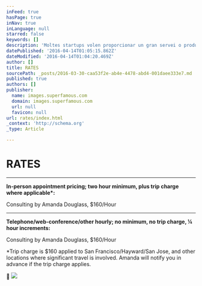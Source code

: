 ```yaml
---
inFeed: true
hasPage: true
inNav: true
inLanguage: null
starred: false
keywords: []
description: 'Moltes startups volen proporcionar un gran servei o producte que la gent compri i utilitzi. L’objectiu de moltes startups és: 1) demostrar que moltes persones B2C faran ús del que han construït i que trobaran el que han construït útil perquè ho recomanin a altres persones. 2) demostrar que els seus productes o serveis fan el que ells diuen que fan.'
datePublished: '2016-04-14T01:05:15.862Z'
dateModified: '2016-04-14T01:04:20.469Z'
author: []
title: RATES
sourcePath: _posts/2016-03-30-caa53f2e-ab4e-4478-abd4-001daee333e7.md
published: true
authors: []
publisher:
  name: images.superfamous.com
  domain: images.superfamous.com
  url: null
  favicon: null
url: rates/index.html
_context: 'http://schema.org'
_type: Article

---
```

# RATES

****

**In-person
appointment pricing; two hour minimum, plus trip charge where applicable\*:**

Consulting by Amanda Douglass, $160/Hour

****

**Telephone/web-conference/other
hourly; no minimum, no trip charge, ¼ hour increments:**

Consulting by Amanda Douglass, $160/Hour

\*Trip charge is $160 applied to San Francisco/Hayward/San Jose, and
other locations where significant travel is involved. Amanda will notify you in
advance if the trip charge applies.


![](https://the-grid-user-content.s3-us-west-2.amazonaws.com/260a75f5-8de1-4f75-a028-84f6274fc923.jpg)